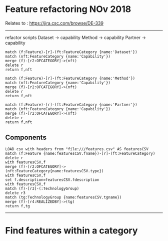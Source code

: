 # Feature refactoring NOv 2018

Relates to : https://jira.csc.com/browse/DE-339

---

refactor scripts
Dataset -> capability
Method -> capability
Partner -> capability


~~~
match (f:Feature)-[r]-(ft:FeatureCategory {name:'Dataset'})
match (nft:FeatureCategory {name:'Capability'})
merge (f)-[r2:OFCATEGORY]->(nft)
delete r
return f,nft
~~~
~~~
match (f:Feature)-[r]-(ft:FeatureCategory {name:'Method'})
match (nft:FeatureCategory {name:'Capability'})
merge (f)-[r2:OFCATEGORY]->(nft)
delete r
return f,nft
~~~
~~~
match (f:Feature)-[r]-(ft:FeatureCategory {name:'Partner'})
match (nft:FeatureCategory {name:'Capability'})
merge (f)-[r2:OFCATEGORY]->(nft)
delete r
return f,nft
~~~

## Components

~~~
LOAD csv with headers from "file:///features.csv" AS featuresCSV
match (f:Feature {name:featuresCSV.fname})-[r]-(ft:FeatureCategory)
delete r
with featuresCSV,f
merge (f)-[r2:OFCATEGORY]->(nft:FeatureCategory{name:featuresCSV.type})
with featuresCSV,f
set f.description=featuresCSV.fdescription
with featuresCSV,f
match (f)-[r3]-(:TechnologyGroup)
delete r3
match (tg:TechnologyGroup {name:featuresCSV.tgname})
merge (f)-[r4:REALIZEDBY]->(tg)
return f,tg
~~~

---

# Find features within a category

